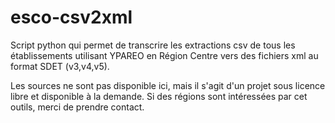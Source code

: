# esco-csv2xml
Script python qui permet de transcrire les extractions csv de tous les établissements utilisant YPAREO en Région Centre vers des fichiers xml au format SDET (v3,v4,v5).

Les sources ne sont pas disponible ici, mais il s'agit d'un projet sous licence libre et disponible à la demande. Si des régions sont intéressées par cet outils, merci de prendre contact.
